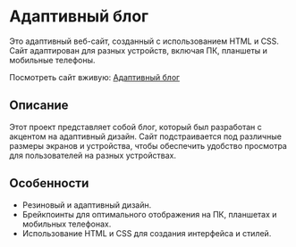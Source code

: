 # Адаптивный блог

Это адаптивный веб-сайт, созданный с использованием HTML и CSS. Сайт адаптирован для разных устройств, включая ПК, планшеты и мобильные телефоны.

Посмотреть сайт вживую: [Адаптивный блог](https://nikamurs.github.io/adaptiveBlog)

## Описание

Этот проект представляет собой блог, который был разработан с акцентом на адаптивный дизайн. Сайт подстраивается под различные размеры экранов и устройства, чтобы обеспечить удобство просмотра для пользователей на разных устройствах.

## Особенности

- Резиновый и адаптивный дизайн.
- Брейкпоинты для оптимального отображения на ПК, планшетах и мобильных телефонах.
- Использование HTML и CSS для создания интерфейса и стилей.
